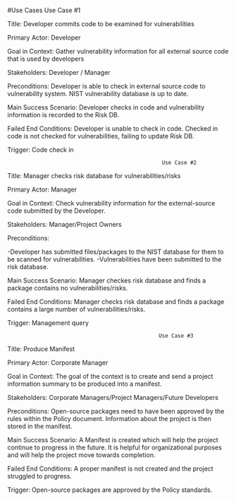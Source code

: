 #Use Cases
                                                      Use Case #1  

Title: Developer commits code to be examined for vulnerabilities  

Primary Actor: Developer 

Goal in Context: Gather vulnerability information for all external source code that is used by developers 

Stakeholders: Developer / Manager 

Preconditions: Developer is able to check in external source code to vulnerability system. NIST vulnerability database is up to date.  

Main Success Scenario: Developer checks in code and vulnerability information is recorded to the Risk DB.  

Failed End Conditions: Developer is unable to check in code. Checked in code is not checked for vulnerabilities, failing to update Risk DB.  

Trigger: Code check in   

  
                                                     Use Case #2 
  
Title: Manager checks risk database for vulnerabilities/risks
   
Primary Actor: Manager
   
Goal in Context: Check vulnerability information for the external-source code submitted by the Developer.
    
Stakeholders: Manager/Project Owners
 
Preconditions:   

-Developer has submitted files/packages to the NIST database for them to be scanned for vulnerabilities. 
-Vulnerabilities have been submitted to the risk database.
 
Main Success Scenario: Manager checkes risk database and finds a package contains no vulnerabilities/risks.
 
Failed End Conditions: Manager checks risk database and finds a package contains a large number of vulnerabilities/risks.
 
Trigger: Management query 
 
   
                                                    Use Case #3 
 
Title: Produce Manifest
    
Primary Actor: Corporate Manager
   
Goal in Context: The goal of the context is to create and send a project information summary to be produced into a manifest.
    
Stakeholders: Corporate Managers/Project Managers/Future Developers
 
Preconditions: Open-source packages need to have been approved by the rules within the Policy document. Information about the project is then stored in the manifest.
 
Main Success Scenario: A Manifest is created which will help the project continue to progress in the future. It is helpful for organizational purposes and will help the project move towards completion.
 
Failed End Conditions: A proper manifest is not created and the project struggled to progress.
 
Trigger: Open-source packages are approved by the Policy standards.
